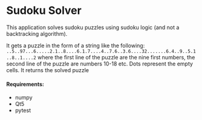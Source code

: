 # Sudoku Solver

This application solves sudoku puzzles using sudoku logic (and not a backtracking algorithm).

It gets a puzzle in the form of a string like the following: ```..5..97...6.....2.1..8....6.1.7....4..7.6..3.6....32.......6.4..9..5.1..8..1....2``` where the first line of the puzzle are the nine first numbers, the second line of the puzzle are numbers 10-18 etc. Dots represent the empty cells. It returns the solved puzzle

####  Requirements:
- numpy
- Qt5 
- pytest 

